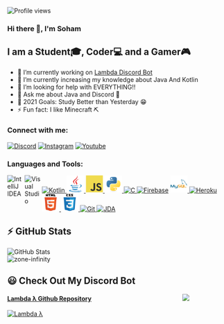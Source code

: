 ![Profile views](https://gpvc.arturio.dev/Zone-Infinity)  
### Hi there 👋, I'm Soham 

## I am a Student🎓, Coder💻 and a Gamer🎮 

- 🔭 I’m currently working on [Lambda Discord Bot][lambda]
- 🌱 I’m currently increasing my knowledge about Java And Kotlin
- 🤔 I’m looking for help with EVERYTHING!!
- 💬 Ask me about Java and Discord 🧠
- 🥅 2021 Goals: Study Better than Yesterday 😁
- ⚡ Fun fact: I like Minecraft ⛏

### Connect with me:
[<img align="center" src="https://cdn.jsdelivr.net/npm/simple-icons@3.0.1/icons/discord.svg" alt="Discord" height="30" width="40" />][discord]
[<img align="center" src="https://cdn.jsdelivr.net/npm/simple-icons@3.0.1/icons/instagram.svg" alt="Instagram" height="30" width="40" />][instagram]
[<img align="center" src="https://cdn.jsdelivr.net/npm/simple-icons@3.0.1/icons/youtube.svg" alt="Youtube" height="30" width="40" />][youtube]

### Languages and Tools:
<p align="left">
<a href="https://www.jetbrains.com/idea/"><img align="left" alt="IntelliJ IDEA" width="40" src="https://media.discordapp.net/attachments/821661501038919721/821666754539028500/idea-edu.png" /></a> 
<a href="https://code.visualstudio.com/"><img align="left" alt="Visual Studio" width="40" src="https://media.discordapp.net/attachments/821661501038919721/821666390662184960/777960436187398168.png" /></a>
<a href="https://kotlinlang.org"> <img src="https://www.vectorlogo.zone/logos/kotlinlang/kotlinlang-icon.svg" alt="Kotlin" width="40" height="40"/> </a>
<a href="https://www.java.com"> <img src="https://raw.githubusercontent.com/devicons/devicon/master/icons/java/java-original.svg" alt="Java" width="40" height="40"/> </a>
<a href="https://developer.mozilla.org/en-US/docs/Web/JavaScript"> <img src="https://raw.githubusercontent.com/devicons/devicon/master/icons/javascript/javascript-original.svg" alt="Javascript" width="40" height="40"/> </a>
<a href="https://www.python.org"> <img src="https://raw.githubusercontent.com/devicons/devicon/master/icons/python/python-original.svg" alt="Python" width="40" height="40"/> </a>  
<a href="https://www.cprogramming.com/"> <img src="https://media.discordapp.net/attachments/821661501038919721/822432499699154973/734650199800021094.png" alt="C" width="40" height="40"/> </a>
<a href="https://firebase.google.com/"> <img src="https://www.vectorlogo.zone/logos/firebase/firebase-icon.svg" alt="Firebase" width="40" height="40"/></a>
<a href="https://www.mysql.com/"> <img src="https://raw.githubusercontent.com/devicons/devicon/master/icons/mysql/mysql-original-wordmark.svg" alt="MySQL" width="40" height="40"/> </a> 
<a href="https://heroku.com"> <img src="https://www.vectorlogo.zone/logos/heroku/heroku-icon.svg" alt="Heroku" width="40" height="40"/> </a> 
<a href="https://www.w3.org/html/"> <img src="https://raw.githubusercontent.com/devicons/devicon/master/icons/html5/html5-original-wordmark.svg" alt="HTML5" width="40" height="40"/> </a>
<a href="https://www.w3schools.com/css/"> <img src="https://raw.githubusercontent.com/devicons/devicon/master/icons/css3/css3-original-wordmark.svg" alt="CSS3" width="40" height="40"/> </a>
<a href="https://git-scm.com/"> <img src="https://www.vectorlogo.zone/logos/git-scm/git-scm-icon.svg" alt="Git" width="40" height="40"/> </a>  
<a href="https://github.com/DV8FromTheWorld/JDA"> <img src="https://media.discordapp.net/attachments/821661501038919721/821668768177848330/logo.png" alt="JDA" width="40" height="40"/> </a>  
</p>

## :zap: GitHub Stats<br />
![GitHub Stats](https://github-readme-stats.vercel.app/api?username=Zone-Infinity&show_icons=true&hide_border=true&theme=tokyonight)
<br/>
<img src="https://github-readme-streak-stats.herokuapp.com/?user=zone-infinity&hide_border=true&theme=tokyonight" alt="zone-infinity" />

## 😃 Check Out My Discord Bot
<img src="https://media.discordapp.net/attachments/821661501038919721/838439137085227028/fc7664589d83a1ca075d3f68c25b27b6.png?size=256" width="100" align="right"/>
</div>
<h4><a href="https://github.com/Zone-Infinity/LambdaDiscordBot">Lambda λ Github Repository</a></h4>
<a href="https://top.gg/bot/752052866809593906"><img src="https://top.gg/api/widget/752052866809593906.svg" alt="Lambda λ" /></a>

[lambda]: https://github.com/Zone-Infinity/LambdaDiscordBot

[discord]: https://discord.com/invite/XCNehWVrH7
[instagram]: https://www.instagram.com/sohamdokhale1602.kt/
[youtube]: https://www.youtube.com/channel/UC524mIF1trAPbY8CsH0KrPQ
